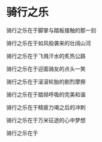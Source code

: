 # 骑行之乐

骑行之乐在于脚掌与踏板接触的那一刻

骑行之乐在于如风般袭来的壮阔山河

骑行之乐在于飞溅汗水的炙热公路

骑行之乐在于迎面骑友的点头一笑

骑行之乐在于滚滚轮胎的剧烈摩擦

骑行之乐在于踏频呼吸的完美和谐

骑行之乐在于精疲力竭之后的冲刺

骑行之乐在于万米征途的心中梦想

骑行之乐在于